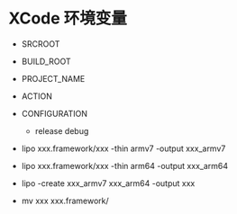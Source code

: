 # XCode 环境变量

* SRCROOT
* BUILD_ROOT
* PROJECT_NAME
* ACTION
* CONFIGURATION
	* release  debug
   
* lipo xxx.framework/xxx -thin armv7 -output xxx_armv7
* lipo xxx.framework/xxx -thin arm64 -output xxx_arm64
* lipo -create xxx_armv7 xxx_arm64 -output xxx
* mv xxx xxx.framework/
